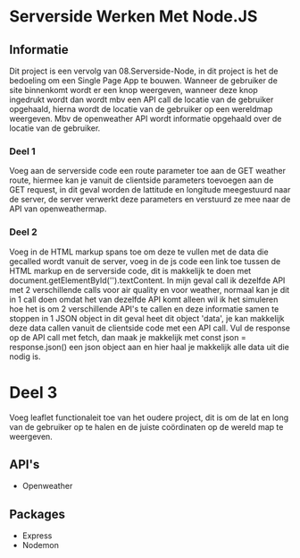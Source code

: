 # Serverside Werken Met Node.JS

## Informatie

Dit project is een vervolg van 08.Serverside-Node, in dit project is het de bedoeling om een Single Page App te bouwen. Wanneer de gebruiker de site binnenkomt wordt er een knop weergeven, wanneer deze knop ingedrukt wordt dan wordt mbv een API call de locatie van de gebruiker opgehaald, hierna wordt de locatie van de gebruiker op een wereldmap weergeven. Mbv de openweather API wordt informatie opgehaald over de locatie van de gebruiker.

### Deel 1

Voeg aan de serverside code een route parameter toe aan de GET weather route, hiermee kan je vanuit de clientside parameters toevoegen aan de GET request, in dit geval worden de lattitude en longitude meegestuurd naar de server, de server verwerkt deze parameters en verstuurd ze mee naar de API van openweathermap. 

### Deel 2

Voeg in de HTML markup spans toe om deze te vullen met de data die gecalled wordt vanuit de server, voeg in de js code een link toe tussen de HTML markup en de serverside code, dit is makkelijk te doen met document.getElementById('').textContent.
In mijn geval call ik dezelfde API met 2 verschillende calls voor air quality en voor weather, normaal kan je dit in 1 call doen omdat het van dezelfde API komt alleen wil ik het simuleren hoe het is om 2 verschillende API's te callen en deze informatie samen te stoppen in 1 JSON object in dit geval heet dit object 'data', je kan makkelijk deze data callen vanuit de clientside code met een API call. Vul de response op de API call met fetch, dan maak je makkelijk met const json = response.json() een json object aan en hier haal je makkelijk alle data uit die nodig is.

# Deel 3

Voeg leaflet functionaleit toe van het oudere project, dit is om de lat en long van de gebruiker op te halen en de juiste coördinaten op de wereld map te weergeven.


## API's

- Openweather

## Packages

- Express
- Nodemon